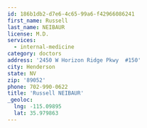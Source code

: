 ```yaml
---
id: 186b1db2-d7e6-4c65-99a6-f42966086241
first_name: Russell
last_name: NEIBAUR
license: M.D.
services:
  - internal-medicine
category: doctors
address: '2450 W Horizon Ridge Pkwy  #150'
city: Henderson
state: NV
zip: '89052'
phone: 702-990-0622
title: 'Russell NEIBAUR'
_geoloc:
  lng: -115.09895
  lat: 35.979863
---
```

